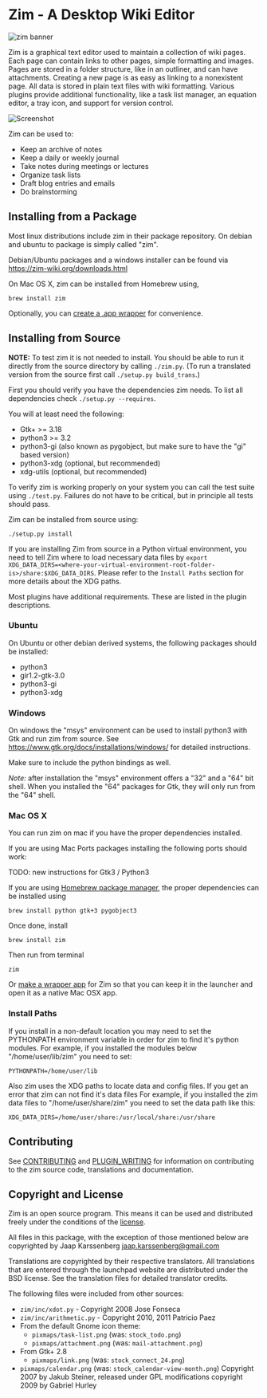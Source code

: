 Zim - A Desktop Wiki Editor
===========================

![zim banner](./website/files/images/invade_your_desktop.png)


Zim is a graphical text editor used to maintain a collection of wiki pages. Each
page can contain links to other pages, simple formatting and images. Pages are
stored in a folder structure, like in an outliner, and can have attachments.
Creating a new page is as easy as linking to a nonexistent page. All data is
stored in plain text files with wiki formatting. Various plugins provide
additional functionality, like a task list manager, an equation editor, a tray
icon, and support for version control.

![Screenshot](./website/files/screenshots/zim-normal.png)

Zim can be used to:
* Keep an archive of notes
* Keep a daily or weekly journal
* Take notes during meetings or lectures
* Organize task lists
* Draft blog entries and emails
* Do brainstorming


## Installing from a Package

Most linux distributions include zim in their package repository. On debian and
ubuntu to package is simply called "zim".

Debian/Ubuntu packages and a windows installer can be found via https://zim-wiki.org/downloads.html

On Mac OS X, zim can be installed from Homebrew using,

```
brew install zim
```

Optionally, you can [create a .app
wrapper](https://github.com/jaap-karssenberg/zim-wiki/wiki/Mac-OSX-App-%28wrapper%29)
for convenience.

## Installing from Source

**NOTE:** To test zim it is not needed to install. You should be able to run it
directly from the source directory by calling `./zim.py`. (To run a translated
version from the source first call `./setup.py build_trans`.)


First you should verify you have the dependencies zim needs. To list all dependencies check `./setup.py --requires`.

You will at least need the following:

* Gtk+ >= 3.18
* python3 >= 3.2
* python3-gi (also known as pygobject, but make sure to have the "gi" based version)
* python3-xdg (optional, but recommended)
* xdg-utils (optional, but recommended)

To verify zim is working properly on your system you can call the test suite using `./test.py`. Failures do not have to be critical, but in principle all tests should pass.

Zim can be installed from source using:

    ./setup.py install

If you are installing Zim from source in a Python virtual environment,
you need to tell Zim where to load necessary data files by
`export XDG_DATA_DIRS=<where-your-virtual-environment-root-folder-is>/share:$XDG_DATA_DIRS`.
Please refer to the `Install Paths` section for more details about the XDG paths.

Most plugins have additional requirements. These are listed in the plugin descriptions.

### Ubuntu

On Ubuntu or other debian derived systems, the following packages should be installed:

* python3
* gir1.2-gtk-3.0
* python3-gi
* python3-xdg


### Windows

On windows the "msys" environment can be used to install python3 with Gtk and
run zim from source. See https://www.gtk.org/docs/installations/windows/ for detailed
instructions.

Make sure to include the python bindings as well.

*Note:* after installation the "msys" environment offers a "32" and a "64" bit
shell. When you installed the "64" packages for Gtk, they will only run from
the "64" shell.


### Mac OS X

You can run zim on mac if you have the proper dependencies installed.

If you are using Mac Ports packages installing the following ports should work:

TODO: new instructions for Gtk3 / Python3

If you are using [Homebrew package manager](https://brew.sh/), the proper dependencies can be installed using

`brew install python gtk+3 pygobject3`

Once done, install

`brew install zim`

Then run from terminal

`zim`

Or [make a wrapper app](https://github.com/jaap-karssenberg/zim-wiki/wiki/Mac-OSX-App-%28wrapper%29) for Zim so that you can keep it in the launcher and open it as a native Mac OSX app.


### Install Paths

If you install in a non-default location you may need to set the PYTHONPATH environment variable in order for zim to find it's python modules. For example, if you installed the modules below "/home/user/lib/zim" you need to set:

    PYTHONPATH=/home/user/lib

Also zim uses the XDG paths to locate data and config files. If you get an error that zim can not find it's data files For example, if you installed the zim data files to "/home/user/share/zim" you need to set the data path like this:

    XDG_DATA_DIRS=/home/user/share:/usr/local/share:/usr/share


## Contributing

See [CONTRIBUTING](./CONTRIBUTING.md) and [PLUGIN_WRITING](./PLUGIN_WRITING.md)
for information on contributing to the zim source code, translations and
documentation.


## Copyright and License

Zim is an open source program. This means it can be used and distributed freely
under the conditions of the [license](./LICENSE).

All files in this package, with the exception of those mentioned below are
copyrighted by Jaap Karssenberg <jaap.karssenberg@gmail.com>

Translations are copyrighted by their respective translators. All translations
that are entered through the launchpad website are distributed under the BSD
license. See the translation files for detailed translator credits.

The following files were included from other sources:
* `zim/inc/xdot.py` - Copyright 2008 Jose Fonseca
* `zim/inc/arithmetic.py` - Copyright 2010, 2011 Patricio Paez
* From the default Gnome icon theme:
  * `pixmaps/task-list.png` (was: `stock_todo.png`)
  * `pixmaps/attachment.png` (was: `mail-attachment.png`)
* From Gtk+ 2.8
  * `pixmaps/link.png` (was: `stock_connect_24.png`)
* `pixmaps/calendar.png` (was: `stock_calendar-view-month.png`)
  Copyright 2007 by Jakub Steiner, released under GPL
  modifications copyright 2009 by Gabriel Hurley
